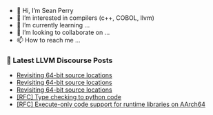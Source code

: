 - 👋 Hi, I’m Sean Perry
- 👀 I’m interested in compilers (c++, COBOL, llvm)
- 🌱 I’m currently learning ...
- 💞️ I’m looking to collaborate on ...
- 📫 How to reach me ...

<!---
s66perry/s66perry is a ✨ special ✨ repository because its `README.md` (this file) appears on your GitHub profile.
You can click the Preview link to take a look at your changes.
--->
### 📕 Latest LLVM Discourse Posts

<!-- DISCOURSE-LLVM:START -->
- [Revisiting 64-bit source locations](https://discourse.llvm.org/t/revisiting-64-bit-source-locations/86556#post_11)
- [Revisiting 64-bit source locations](https://discourse.llvm.org/t/revisiting-64-bit-source-locations/86556#post_10)
- [Revisiting 64-bit source locations](https://discourse.llvm.org/t/revisiting-64-bit-source-locations/86556#post_9)
- [[RFC] Type checking to python code](https://discourse.llvm.org/t/rfc-type-checking-to-python-code/86605#post_3)
- [[RFC] Execute-only code support for runtime libraries on AArch64](https://discourse.llvm.org/t/rfc-execute-only-code-support-for-runtime-libraries-on-aarch64/86180#post_6)
<!-- DISCOURSE-LLVM:END -->
